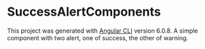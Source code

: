 # SuccessAlertComponents

This project was generated with [Angular CLI](https://github.com/angular/angular-cli) version 6.0.8.
A simple component with two alert, one of success, the other of warning.
